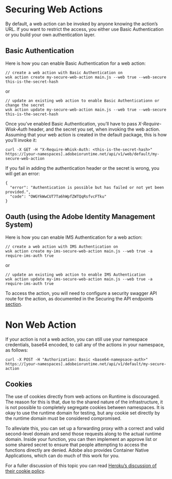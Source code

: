 # Securing Web Actions

By default, a web action can be invoked by anyone knowing the action&rsquo;s URL. If you want to restrict the access, you either use Basic Authentication or you build your own authentication layer.

## Basic Authentication

Here is how you can enable Basic Authentication for a web action:
```
// create a web action with Basic Authentication on
wsk action create my-secure-web-action main.js --web true --web-secure this-is-the-secret-hash
```
or
```
// update an existing web action to enable Basic Authenticationn or change the secret
wsk action update my-secure-web-action main.js --web true --web-secure this-is-the-secret-hash
```

Once you&rsquo;ve enabled Basic Authentication, you&rsquo;ll have to pass *X-Require-Wisk-Auth* header, and the secret you set, when invoking the web action. Assuming that your web action is created in the default package, this is how you&rsquo;ll invoke it:
```
curl -X GET -H "X-Require-Whisk-Auth: <this-is-the-secret-hash>" https://[your-namespaces].adobeioruntime.net/api/v1/web/default/my-secure-web-action
```

If you fail in adding the authentication header or the secret is wrong, you will get an error:
```
{
  "error": "Authentication is possible but has failed or not yet been provided.",
  "code": "OWGYkWwCUT7Ta6hWpfZWTQqRsfvcFTku"
}
```

## Oauth (using the Adobe Identity Management System)
Here is how you can enable IMS Authentication for a web action:

```
// create a web action with IMS Authentication on
wsk action create my-ims-secure-web-action main.js --web true -a require-ims-auth true
```
or
```
// update an existing web action to enable IMS Authentication
wsk action update my-ims-secure-web-action main.js --web true -a require-ims-auth true
```

To access the action, you will need to configure a security swagger API route for the action, as documented in the Securing the API endpoints [section](https://developer.adobe.com/runtime/docs/guides/using/creating_rest_apis/#securing-the-api-endpoints).  


# Non Web Action
If your action is not a web action, you can still use your namespace credentials, base64 encoded, to call any of the actions in your namespace, as follows:
```
curl -X POST -H "Authorization: Basic <base64-namepsace-auth>" https://[your-namespaces].adobeioruntime.net/api/v1/default/my-secure-action
```
    
## Cookies

The use of cookies directly from web actions on Runtime is discouraged. The reason for this is that, due to the shared nature of the infrastructure, it is not possible to completely segregate cookies between namespaces. It is okay to use the runtime domain for testing, but any cookie set directly by the runtime domain must be considered compromised.

To alleviate this, you can set up a forwarding proxy with a correct and valid second-level domain and send those requests along to the actual runtime domain. Inside your function, you can then implement an approve list or some shared secret to ensure that people attempting to access the functions directly are denied. Adobe also provides Container Native Applications, which can do much of this work for you.

For a fuller discussion of this topic you can read [Heroku&rsquo;s discussion of their cookie policy](https://devcenter.heroku.com/articles/cookies-and-herokuapp-com).
